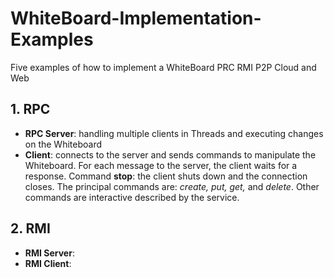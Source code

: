 # WhiteBoard-Implementation-Examples
Five examples of how to implement a WhiteBoard PRC RMI P2P Cloud and Web

## 1. RPC
* **RPC Server**: handling multiple clients in Threads and executing changes on the Whiteboard
* **Client**: connects to the server and sends commands to manipulate the Whiteboard. For each message to the server, the client waits for a response.
Command **stop**: the client shuts down and the connection closes. 
The principal commands are: *create, put, get,* and *delete*. 
Other commands are interactive described by the service.

## 2. RMI 
* **RMI Server**:
* **RMI Client**: 
